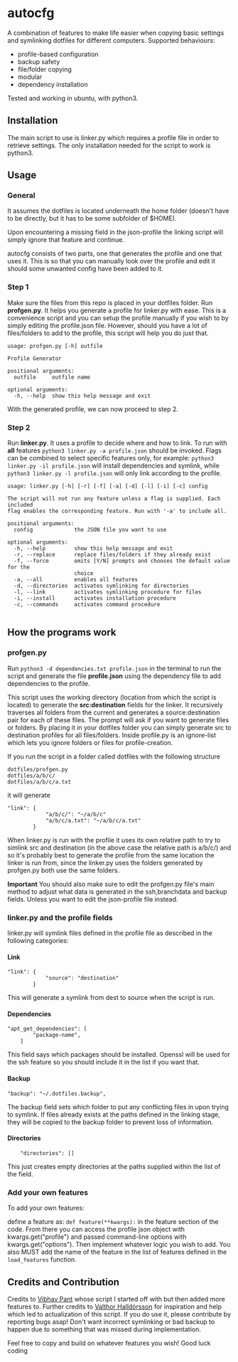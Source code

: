# autocfg

A combination of features to make life easier when copying basic settings and symlinking dotfiles for different computers.
Supported behaviours:

* profile-based configuration
* backup safety
* file/folder copying
* modular
* dependency installation

Tested and working in ubuntu, with python3.

## Installation

The main script to use is linker.py which requires a profile file in order to retrieve settings.
The only installation needed for the script to work is python3.

## Usage
### General
It assumes the dotfiles is located underneath the home folder (doesn't have to be directly, but it has to be some subfolder of $HOME).

Upon encountering a missing field in the json-profile the linking script will simply ignore that feature and continue.


autocfg consists of two parts, one that generates the profile and one that uses it. This is so that you can manually look over the profile and edit it should some unwanted config have been added to it. 

### Step 1
Make sure the files from this repo is placed in your dotfiles folder.
Run **profgen.py**. 
It helps you generate a profile for linker.py with ease.
This is a convenience script and you can setup the profile manually if you wish to by simply editing the profile.json file.
However, should you have a lot of files/folders to add to the profile, this script will help you do just that.

```
usage: profgen.py [-h] outfile

Profile Generator

positional arguments:
  outfile     outfile name

optional arguments:
  -h, --help  show this help message and exit

```

With the generated profile, we can now proceed to step 2.

### Step 2

Run **linker.py**.
It uses a profile to decide where and how to link.
To run with **all** features `python3 linker.py -a profile.json` should be invoked.
Flags can be combined to select specific features only, for example:
`python3 linker.py -il profile.json` will install dependencies and symlink, while
`python3 linker.py -l profile.json` will only link according to the profile.

```
usage: linker.py [-h] [-r] [-f] [-a] [-d] [-l] [-i] [-c] config

The script will not run any feature unless a flag is supplied. Each included
flag enables the corresponding feature. Run with '-a' to include all.

positional arguments:
  config             the JSON file you want to use

optional arguments:
  -h, --help         show this help message and exit
  -r, --replace      replace files/folders if they already exist
  -f, --force        omits [Y/N] prompts and chooses the default value for the
                     choice
  -a, --all          enables all features
  -d, --directories  activates symlinking for directories
  -l, --link         activates symlinking procedure for files
  -i, --install      activates installation procedure
  -c, --commands     activates command procedure


```

## How the programs work

###  profgen.py
Run `python3 -d dependencies.txt profile.json` in the terminal to run the script and generate the file **profile.json** using the dependency file to add dependencies to the profile. 


This script uses the working directory (location from which the script is located) to generate the **src:destination** fields for the linker. 
It recursively traverses all folders from the current and generates a source:destination pair for each of these files. The prompt will ask if you want to generate files or folders.
By placing it in your dotfiles folder you can simply generate src to destination profiles for all files/folders. 
Inside profile.py is an ignore-list which lets you ignore folders or files for profile-creation.

If you run the script in a folder called dotfiles with the following structure
```
dotfiles/profgen.py
dotfiles/a/b/c/
dotfiles/a/b/c/a.txt
```
it will generate
```
"link": {
            "a/b/c/": "~/a/b/c"
            "a/b/c/a.txt": "~/a/b/c/a.txt"
        }
```
When linker.py is run with the profile it uses its own relative path to try to simlink src and destination (in the above case the relative path is a/b/c/) and so it's probably best to generate the profile from the same location the linker is run from, since the linker.py uses the folders generated by profgen.py both use the same folders.

**Important**
You should also make sure to edit the profgen.py file's main method to adjust what data is generated in the ssh,branchdata and backup fields. Unless you want to edit the json-profile file instead.


### linker.py and the profile fields
linker.py will symlink files defined in the profile file as described in the following categories:

#### Link
```
"link": {
            "source": "destination"
        }
```

This will generate a symlink from dest to source when the script is run.

#### Dependencies
```
"apt_get_dependencies": [
        "package-name",
    ]
```
This field says which packages should be installed. Openssl will be used for the ssh feature so you should include it in the list if you want that.

#### Backup
```
"backup": "~/.dotfiles.backup",
```
The backup field sets which folder to put any conflicting files in upon trying to symlink. If files already exists at the paths defined in the linking stage, they will be copied to the backup folder to prevent loss of information.

#### Directories
``` 
    "directories": []
```
This just creates empty directories at the paths supplied within the list of the field. 


### Add your own features

To add your own features:

define a feature as:
 `def feature(**kwargs):` in the feature section of the code. From there you can access the profile json object  with kwargs.get("profile") and passed command-line options with kwargs.get("options").
 Then implement whatever logic you wish to add.
 You also MUST add the name of the feature in the list of features defined in the `load_features` function.

## Credits and Contribution
Credits to [Vibhav Pant](https://github.com/vibhavp/dotty) whose script I started off with but then added more features to.
Further credits to [Valthor Halldórsson](https://github.com/vlthr) for inspiration and help which led to actualization of this script.
If you do use it, please contribute by reporting bugs asap! Don't want incorrect symlinking or bad backup to happen due to something that was missed during implementation.



Feel free to copy and build on whatever features you wish!
Good luck coding

